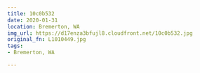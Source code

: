 ```yaml
---
title: 10c0b532
date: 2020-01-31
location: Bremerton, WA
img_url: https://d17enza3bfujl8.cloudfront.net/10c0b532.jpg
original_fn: L1010449.jpg
tags:
- Bremerton, WA

---
```


